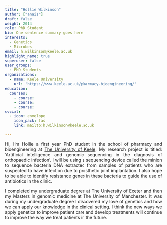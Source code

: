 ```yaml
---
title: "Hollie Wilkinson"
author: ["anais"]
draft: false
weight: 2014
role: PhD Student
bio: One sentence summary goes here.
interests:
  - Genetics
  - Microbes
email: h.wilkinson@keele.ac.uk
highlight_name: true
superuser: false
user_groups:
  - PhD Students
organizations:
  - name: Keele University
    url: 'https://www.keele.ac.uk/pharmacy-bioengineering/'
education:
  courses:
    - course: 
    - course: 
    - course: 
social:
  - icon: envelope
    icon_pack: fas
    link: mailto:h.wilkinson@keele.ac.uk

---
```

<style>
body {
text-align: justify}
</style>

Hi, I’m Hollie a first year PhD student in the school of pharmacy and bioengineering at [The University of Keele](https://www.keele.ac.uk/). My research project is titled: ‘Artificial
intelligence and genomic sequencing in the diagnosis of orthopaedic infection’. I will be using
a sequencing device called the minion to sequence bacteria DNA extracted from samples of
patients who are suspected to have infection due to prosthetic joint implantation. I also hope
to be able to identify resistance genes in these bacteria to guide the use of antibiotics in the
clinic.

 I completed my undergraduate degree at The University of Exeter and then my Masters in genomic
 medicine at The University of Manchester. It was during my undergraduate degree I discovered my
 love of genetics and how we can apply our knowledge in the clinical setting. I think the new
 ways we apply genetics to improve patient care and develop treatments will continue to improve
 the way we treat patients in the future.
